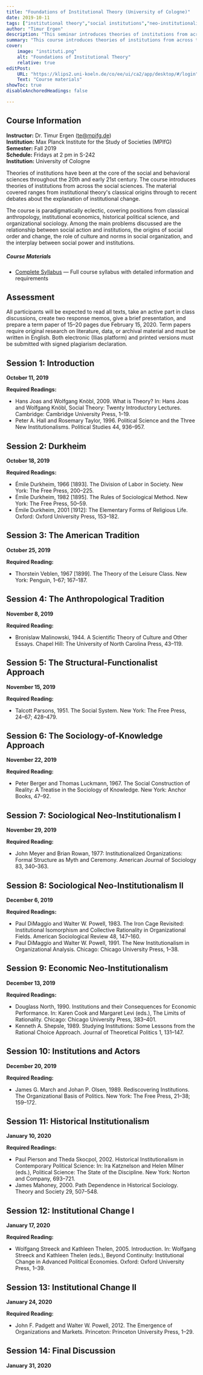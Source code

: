 ```yaml
---
title: "Foundations of Institutional Theory (University of Cologne)"
date: 2019-10-11
tags: ["institutional theory","social institutions","neo-institutionalism","historical institutionalism","organizational sociology","economic institutionalism"]
author: "Timur Ergen"
description: "This seminar introduces theories of institutions from across the social sciences, covering classical origins through recent debates about institutional change." 
summary: "This course introduces theories of institutions from across the social sciences, ranging from institutional theory's classical origins through to recent debates about the explanation of institutional change." 
cover:
    image: "instituti.png"
    alt: "Foundations of Institutional Theory"
    relative: true
editPost:
    URL: "https://klips2.uni-koeln.de/co/ee/ui/ca2/app/desktop/#/login"
    Text: "Course materials"
showToc: true
disableAnchoredHeadings: false

---
```


## Course Information

**Instructor:** Dr. Timur Ergen (te@mpifg.de)  
**Institution:** Max Planck Institute for the Study of Societies (MPIfG)  
**Semester:** Fall 2019  
**Schedule:** Fridays at 2 pm in S-242  
**Institution:** University of Cologne

Theories of institutions have been at the core of the social and behavioral sciences throughout the 20th and early 21st century. The course introduces theories of institutions from across the social sciences. The material covered ranges from institutional theory's classical origins through to recent debates about the explanation of institutional change.

The course is paradigmatically eclectic, covering positions from classical anthropology, institutional economics, historical political science, and organizational sociology. Among the main problems discussed are the relationship between social action and institutions, the origins of social order and change, the role of culture and norms in social organization, and the interplay between social power and institutions.

##### Course Materials

+ [Complete Syllabus](syl_found_2019_uk.pdf) — Full course syllabus with detailed information and requirements

## Assessment

All participants will be expected to read all texts, take an active part in class discussions, create two response memos, give a brief presentation, and prepare a term paper of 15–20 pages due February 15, 2020. Term papers require original research on literature, data, or archival material and must be written in English. Both electronic (Ilias platform) and printed versions must be submitted with signed plagiarism declaration.

## Session 1: Introduction
**October 11, 2019**

**Required Readings:**
+ Hans Joas and Wolfgang Knöbl, 2009. What is Theory? In: Hans Joas and Wolfgang Knöbl, Social Theory: Twenty Introductory Lectures. Cambridge: Cambridge University Press, 1–19.
+ Peter A. Hall and Rosemary Taylor, 1996. Political Science and the Three New Institutionalisms. Political Studies 44, 936–957.

## Session 2: Durkheim
**October 18, 2019**

**Required Readings:**
+ Émile Durkheim, 1966 [1893]. The Division of Labor in Society. New York: The Free Press, 200–225.
+ Émile Durkheim, 1982 [1895]. The Rules of Sociological Method. New York: The Free Press, 50–59.
+ Émile Durkheim, 2001 [1912]: The Elementary Forms of Religious Life. Oxford: Oxford University Press, 153–182.

## Session 3: The American Tradition
**October 25, 2019**

**Required Reading:**
+ Thorstein Veblen, 1967 [1899]. The Theory of the Leisure Class. New York: Penguin, 1–67; 167–187.

## Session 4: The Anthropological Tradition
**November 8, 2019**

**Required Reading:**
+ Bronislaw Malinowski, 1944. A Scientific Theory of Culture and Other Essays. Chapel Hill: The University of North Carolina Press, 43–119.

## Session 5: The Structural-Functionalist Approach
**November 15, 2019**

**Required Reading:**
+ Talcott Parsons, 1951. The Social System. New York: The Free Press, 24–67; 428–479.

## Session 6: The Sociology-of-Knowledge Approach
**November 22, 2019**

**Required Reading:**
+ Peter Berger and Thomas Luckmann, 1967. The Social Construction of Reality: A Treatise in the Sociology of Knowledge. New York: Anchor Books, 47–92.

## Session 7: Sociological Neo-Institutionalism I
**November 29, 2019**

**Required Reading:**
+ John Meyer and Brian Rowan, 1977: Institutionalized Organizations: Formal Structure as Myth and Ceremony. American Journal of Sociology 83, 340–363.

## Session 8: Sociological Neo-Institutionalism II
**December 6, 2019**

**Required Readings:**
+ Paul DiMaggio and Walter W. Powell, 1983. The Iron Cage Revisited: Institutional Isomorphism and Collective Rationality in Organizational Fields. American Sociological Review 48, 147–160.
+ Paul DiMaggio and Walter W. Powell, 1991. The New Institutionalism in Organizational Analysis. Chicago: Chicago University Press, 1–38.

## Session 9: Economic Neo-Institutionalism
**December 13, 2019**

**Required Readings:**
+ Douglass North, 1990. Institutions and their Consequences for Economic Performance. In: Karen Cook and Margaret Levi (eds.), The Limits of Rationality. Chicago: Chicago University Press, 383–401.
+ Kenneth A. Shepsle, 1989. Studying Institutions: Some Lessons from the Rational Choice Approach. Journal of Theoretical Politics 1, 131–147.

## Session 10: Institutions and Actors
**December 20, 2019**

**Required Reading:**
+ James G. March and Johan P. Olsen, 1989. Rediscovering Institutions. The Organizational Basis of Politics. New York: The Free Press, 21–38; 159–172.

## Session 11: Historical Institutionalism
**January 10, 2020**

**Required Readings:**
+ Paul Pierson and Theda Skocpol, 2002. Historical Institutionalism in Contemporary Political Science: In: Ira Katznelson and Helen Milner (eds.), Political Science: The State of the Discipline. New York: Norton and Company, 693–721.
+ James Mahoney, 2000. Path Dependence in Historical Sociology. Theory and Society 29, 507–548.

## Session 12: Institutional Change I
**January 17, 2020**

**Required Reading:**
+ Wolfgang Streeck and Kathleen Thelen, 2005. Introduction. In: Wolfgang Streeck and Kathleen Thelen (eds.), Beyond Continuity: Institutional Change in Advanced Political Economies. Oxford: Oxford University Press, 1–39.

## Session 13: Institutional Change II
**January 24, 2020**

**Required Reading:**
+ John F. Padgett and Walter W. Powell, 2012. The Emergence of Organizations and Markets. Princeton: Princeton University Press, 1–29.

## Session 14: Final Discussion
**January 31, 2020**